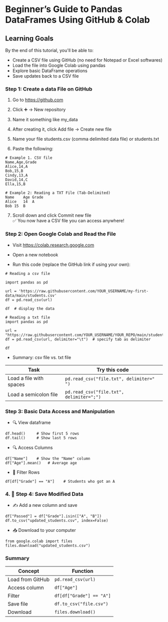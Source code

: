 # Beginner’s Guide to Pandas DataFrames Using GitHub & Colab

## Learning Goals
By the end of this tutorial, you'll be able to:

+ Create a CSV file using GitHub (no need for Notepad or Excel softwares)  
+ Load the file into Google Colab using pandas  
+ Explore basic DataFrame operations  
+ Save updates back to a CSV file

### Step 1: Create a data File on GitHub

1. Go to https://github.com

2. Click ➕ → New repository

3. Name it something like my_data

4. After creating it, click Add file → Create new file

5. Name your file students.csv (comma delimited data file) or students.txt

6. Paste the following:

```
# Example 1. CSV file
Name,Age,Grade
Alice,14,A
Bob,15,B
Cindy,13,A
David,14,C
Ella,15,B
```

```
# Example 2: Reading a TXT File (Tab-Delimited)
Name	Age	Grade
Alice	14	A
Bob	15	B

```

7. Scroll down and click Commit new file  
✅ You now have a CSV file you can access anywhere!

   
### Step 2: Open Google Colab and Read the File

+ Visit https://colab.research.google.com

+ Open a new notebook

+ Run this code (replace the GitHub link if using your own):

```
# Reading a csv file

import pandas as pd

url = 'https://raw.githubusercontent.com/YOUR_USERNAME/my-first-data/main/students.csv'
df = pd.read_csv(url)

df  # display the data
```

```
# Reading a txt file
import pandas as pd

url = "https://raw.githubusercontent.com/YOUR_USERNAME/YOUR_REPO/main/students.txt"
df = pd.read_csv(url, delimiter="\t")  # specify tab as delimiter

df
```

+ Summary: csv file vs. txt file

| Task                    | Try this code                            |
| ----------------------- | ---------------------------------------- |
| Load a file with spaces | `pd.read_csv("file.txt", delimiter=" ")` |
| Load a semicolon file   | `pd.read_csv("file.txt", delimiter=";")` |


### Step 3: Basic Data Access and Manipulation

+ 🔍 View dataframe

```
df.head()     # Show first 5 rows
df.tail()     # Show last 5 rows
```

+ 🔍 Access Columns

```
df["Name"]    # Show the "Name" column
df["Age"].mean()   # Average age

```

+ 🔎 Filter Rows

```
df[df["Grade"] == "A"]    # Students who got an A
```

### 4. 💾 Step 4: Save Modified Data

+ ✍️ Add a new column and save
```
df["Passed"] = df["Grade"].isin(["A", "B"])
df.to_csv("updated_students.csv", index=False)
```

+ 📥 Download to your computer

```
from google.colab import files
files.download("updated_students.csv")
```

### Summary

| Concept          | Function                 |
| ---------------- | ------------------------ |
| Load from GitHub | `pd.read_csv(url)`       |
| Access column    | `df["Age"]`              |
| Filter           | `df[df["Grade"] == "A"]` |
| Save file        | `df.to_csv("file.csv")`  |
| Download         | `files.download()`       |
